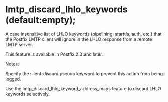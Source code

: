 # lmtp_discard_lhlo_keywords (default:empty); 

 A case insensitive list of LHLO keywords (pipelining, starttls,
auth, etc.) that the Postfix LMTP client will ignore in the LHLO
response
from a remote LMTP server. 

 This feature is available in Postfix 2.3 and later. 

 Notes: 



  Specify the silent-discard pseudo keyword to prevent
this action from being logged. 

  Use the lmtp_discard_lhlo_keyword_address_maps feature to
discard LHLO keywords selectively. 




